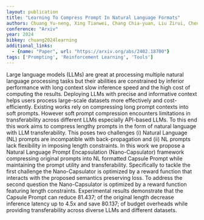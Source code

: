 ```yaml
---
layout: publication
title: "Learning To Compress Prompt In Natural Language Formats"
authors: Chuang Yu-neng, Xing Tianwei, Chang Chia-yuan, Liu Zirui, Chen Xun, Hu Xia
conference: "Arxiv"
year: 2024
bibkey: chuang2024learning
additional_links:
  - {name: "Paper", url: "https://arxiv.org/abs/2402.18700"}
tags: ['Prompting', 'Reinforcement Learning', 'Tools']
---
```

Large language models (LLMs) are great at processing multiple natural language processing tasks but their abilities are constrained by inferior performance with long context slow inference speed and the high cost of computing the results. Deploying LLMs with precise and informative context helps users process large-scale datasets more effectively and cost-efficiently. Existing works rely on compressing long prompt contexts into soft prompts. However soft prompt compression encounters limitations in transferability across different LLMs especially API-based LLMs. To this end this work aims to compress lengthy prompts in the form of natural language with LLM transferability. This poses two challenges (i) Natural Language (NL) prompts are incompatible with back-propagation and (ii) NL prompts lack flexibility in imposing length constraints. In this work we propose a Natural Language Prompt Encapsulation (Nano-Capsulator) framework compressing original prompts into NL formatted Capsule Prompt while maintaining the prompt utility and transferability. Specifically to tackle the first challenge the Nano-Capsulator is optimized by a reward function that interacts with the proposed semantics preserving loss. To address the second question the Nano-Capsulator is optimized by a reward function featuring length constraints. Experimental results demonstrate that the Capsule Prompt can reduce 81.437; of the original length decrease inference latency up to 4.5x and save 80.137; of budget overheads while providing transferability across diverse LLMs and different datasets.
